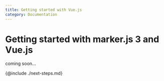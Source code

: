 ```yaml
---
title: Getting started with Vue.js
category: Documentation
---
```


# Getting started with marker.js 3 and Vue.js

coming soon...

{@include ./next-steps.md}
